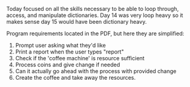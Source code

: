 Today focused on all the skills necessary to be able to loop through, access, and manipulate dictionaries.
Day 14 was very loop heavy so it makes sense day 15 would have been dictionary heavy.

Program requirements located in the PDF, but here they are simplified:
1. Prompt user asking what they'd like
2. Print a report when the user types "report"
3. Check if the 'coffee machine' is resource sufficient
4. Process coins and give change if needed
5. Can it actually go ahead with the process with provided change
6. Create the coffee and take away the resources.
